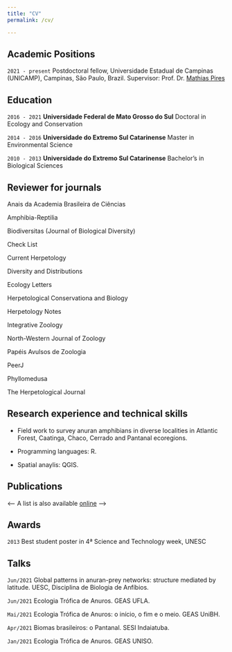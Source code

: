 ```yaml
---
title: "CV"
permalink: /cv/

---
```


## Academic Positions

`2021 - present`
Postdoctoral fellow, Universidade Estadual de Campinas (UNICAMP), Campinas, São
Paulo, Brazil. 
Supervisor: Prof. Dr. [Mathias Pires](http://www.mathiasmpires.net.br/)

## Education

`2016 - 2021`
__Universidade Federal de Mato Grosso do Sul__
Doctoral in Ecology and Conservation

`2014 - 2016`
__Universidade do Extremo Sul Catarinense__
Master in Environmental Science

`2010 - 2013`
__Universidade do Extremo Sul Catarinense__
Bachelor’s in Biological Sciences

## Reviewer for journals

Anais da Academia Brasileira de Ciências

Amphibia-Reptilia

Biodiversitas (Journal of Biological Diversity)

Check List

Current Herpetology

Diversity and Distributions

Ecology Letters

Herpetological Conservationa and Biology

Herpetology Notes

Integrative Zoology

North-Western Journal of Zoology

Papéis Avulsos de Zoologia

PeerJ

Phyllomedusa

The Herpetological Journal

## Research experience and technical skills
- Field work to survey anuran amphibians in diverse localities in Atlantic Forest, Caatinga, Chaco, Cerrado and Pantanal ecoregions. 

- Programming languages: R. 
- Spatial anaylis: QGIS. 


## Publications

<-- A list is also available [online](https://www.researchgate.net/profile/Karoline_Ceron) -->


## Awards

`2013`
Best student poster in 4ª Science and Technology week, UNESC 


## Talks

`Jun/2021` Global patterns in anuran-prey networks: structure mediated by latitude. UESC, Disciplina de Biologia de Anfíbios.

`Jun/2021` Ecologia Trófica de Anuros. GEAS UFLA.

`Mai/2021` Ecologia Trófica de Anuros: o início, o fim e o meio. GEAS UniBH.

`Apr/2021` Biomas brasileiros: o Pantanal. SESI Indaiatuba.

`Jan/2021` Ecologia Trófica de Anuros. GEAS UNISO.

<!-- ### Footer

Last updated: May 2020 -->
